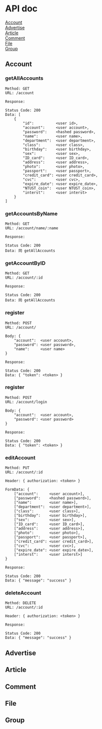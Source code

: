 # API doc

[Account](#Account)  
[Advertise](#Advertise)  
[Article](#Article)  
[Comment](#Comment)  
[File](#File)  
[Group](#Group)  

## Account

### getAllAccounts

```
Method: GET
URL: /account

Response:

Status Code: 200
Data: [
    {
        "id":          <user id>,
        "account":     <user account>,
        "password":    <hashed password>,
        "name":        <user name>,
        "department":  <user department>,
        "class":       <user class>,
        "birthday":    <user birthday>,
        "sex":         <user sex>,
        "ID_card":     <user ID_card>,
        "address":     <user address>,
        "photo":       <user photo>,
        "passport":    <user passport>,
        "credit_card": <user credit_card>,
        "cvc":         <user cvc>,    
        "expire_date": <user expire_date>,
        "NTUST_coin":  <user NTUST_coin>,
        "interst":     <user interst>
    }
]
```

### getAccountsByName

```
Method: GET
URL: /account/name/:name

Response:

Status Code: 200
Data: 同 getAllAccounts
```

### getAccountByID

```
Method: GET
URL: /account/:id

Response:

Status Code: 200
Data: 同 getAllAccounts
```

### register

```
Method: POST
URL: /account/

Body: {
    "account":  <user account>,
    "password": <user password>,
    "name":     <user name>
}

Response:

Status Code: 200
Data: { "token": <token> }
```

### register

```
Method: POST
URL: /account/login

Body: {
    "account":  <user account>,
    "password": <user password>
}

Response:

Status Code: 200
Data: { "token": <token> }
```

### editAccount

```
Method: PUT
URL: /account/:id

Header: { authorization: <token> }

FormData: {
    ["account":     <user account>],
    ["password":    <hashed password>],
    ["name":        <user name>],
    ["department":  <user department>],
    ["class":       <user class>],
    ["birthday":    <user birthday>],
    ["sex":         <user sex>],
    ["ID_card":     <user ID_card>],
    ["address":     <user address>],
    ["photo":       <user photo>],
    ["passport":    <user passport>],
    ["credit_card": <user credit_card>],
    ["cvc":         <user cvc>],    
    ["expire_date": <user expire_date>],
    ["interst":     <user interst>]
}

Response:

Status Code: 200
Data: { "message": "success" }
```

### deleteAccount

```
Method: DELETE
URL: /account/:id

Header: { authorization: <token> }

Response:

Status Code: 200
Data: { "message": "success" }
```

## Advertise

## Article

## Comment

## File

## Group